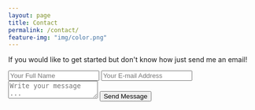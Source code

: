 ```yaml
---
layout: page
title: Contact
permalink: /contact/
feature-img: "img/color.png"
---
```


If you would like to get started but don't know how just send me an email!

<form action="https://getsimpleform.com/messages?form_api_token=6e9b6b137450d81d8427522160d56f60" method="post">
  <!-- the redirect_to is optional, the form will redirect to the referrer on submission -->
  <input type='hidden' name='redirect_to' value='http://preppedforlyfe.github.io/thank-you' />
  <input type='text' name='name' placeholder='Your Full Name' />
  <input type='email' name='email' placeholder='Your E-mail Address' />
  <textarea name='message' placeholder='Write your message ...'></textarea>
  <input type='submit' value='Send Message' />
</form>
